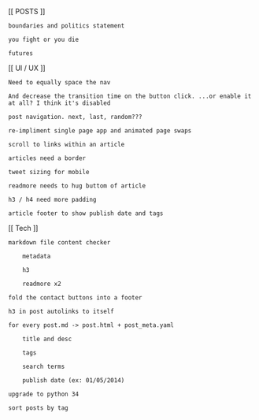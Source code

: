 [[ POSTS ]]

	boundaries and politics statement

	you fight or you die

	futures

[[ UI / UX ]]

	Need to equally space the nav

	And decrease the transition time on the button click. ...or enable it at all? I think it's disabled

	post navigation. next, last, random???

	re-impliment single page app and animated page swaps

	scroll to links within an article

	articles need a border

	tweet sizing for mobile

	readmore needs to hug buttom of article

	h3 / h4 need more padding

	article footer to show publish date and tags

[[ Tech ]]

	markdown file content checker 

		metadata

		h3

		readmore x2

	fold the contact buttons into a footer

	h3 in post autolinks to itself

	for every post.md -> post.html + post_meta.yaml
				
		title and desc
		
		tags

		search terms
		
		publish date (ex: 01/05/2014)

	upgrade to python 34

	sort posts by tag